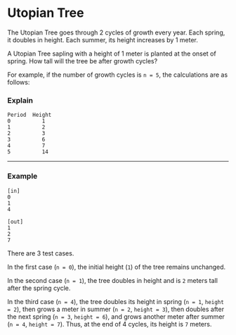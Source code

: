 Utopian Tree
============================

The Utopian Tree goes through 2 cycles of growth every year. Each spring, it doubles in height. Each summer, its height increases by 1 meter.

A Utopian Tree sapling with a height of 1 meter is planted at the onset of spring. How tall will the tree be after  growth cycles?

For example, if the number of growth cycles is `n = 5`, the calculations are as follows:

### Explain
```
Period  Height
0          1
1          2
2          3
3          6
4          7
5          14
```

---

### Example
```
[in]
0
1
4

[out]
1
2
7
```
There are 3 test cases.

In the first case (`n = 0`), the initial height (`1`) of the tree remains unchanged.

In the second case (`n = 1`), the tree doubles in height and is `2` meters tall after the spring cycle.

In the third case (`n = 4`), the tree doubles its height in spring (`n = 1`, `height = 2`), then grows a meter in summer (`n = 2`, `height = 3`), then doubles after the next spring (`n = 3`, `height = 6`), and grows another meter after summer (`n = 4`, `height = 7`). Thus, at the end of 4 cycles, its height is `7` meters.